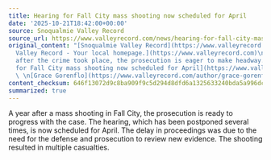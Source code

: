 ```yaml
---
title: Hearing for Fall City mass shooting now scheduled for April
date: '2025-10-21T18:42:00+00:00'
source: Snoqualmie Valley Record
source_url: https://www.valleyrecord.com/news/hearing-for-fall-city-mass-shooting-now-scheduled-for-april/
original_content: "[Snoqualmie Valley Record](https://www.valleyrecord.com)  \n[Snoqualmie
  Valley Record - Your local homepage.](https://www.valleyrecord.com)\n\nOne year
  after the crime took place, the prosecution is eager to make headway.\n\n[Hearing
  for Fall City mass shooting now scheduled for April](https://www.valleyrecord.com/news/hearing-for-fall-city-mass-shooting-now-scheduled-for-april/)
  \ \n[Grace Gorenflo](https://www.valleyrecord.com/author/grace-gorenflo/)"
content_checksum: 646f13072d9c8ba909f9c5d294d8dfd6a1325633240bda5a996dc74339314c59
summarized: true
---
```


A year after a mass shooting in Fall City, the prosecution is ready to progress with the case. The hearing, which has been postponed several times, is now scheduled for April. The delay in proceedings was due to the need for the defense and prosecution to review new evidence. The shooting resulted in multiple casualties.